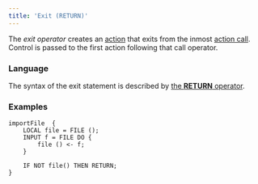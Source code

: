 ```yaml
---
title: 'Exit (RETURN)'
---
```


The *exit operator* creates an [action](Actions.md) that exits from the inmost [action call](Call_EXEC_.md). Control is passed to the first action following that call operator.

### Language

The syntax of the exit statement is described by [the **RETURN** operator](RETURN.md). 

### Examples


```lsf
importFile  {
    LOCAL file = FILE ();
    INPUT f = FILE DO {
        file () <- f;
    }

    IF NOT file() THEN RETURN;
}
```
